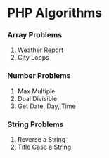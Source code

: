 # PHP Algorithms

### Array Problems
1. Weather Report
2. City Loops

### Number Problems
1. Max Multiple
2. Dual Divisible
3. Get Date, Day, Time

### String Problems
1. Reverse a String
2. Title Case a String